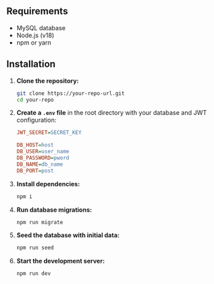 ## Requirements


- MySQL database
- Node.js (v18)
- npm or yarn

## Installation

1. **Clone the repository:**

   ```bash
   git clone https://your-repo-url.git
   cd your-repo
   ```

2. **Create a `.env` file** in the root directory with your database and JWT configuration:

   ```ini
   JWT_SECRET=SECRET_KEY

   DB_HOST=host
   DB_USER=user_name
   DB_PASSWORD=pword
   DB_NAME=db_name
   DB_PORT=post
   ```

3. **Install dependencies:**

   ```bash
   npm i
   ```

4. **Run database migrations:**

   ```bash
   npm run migrate
   ```

5. **Seed the database with initial data:**

   ```bash
   npm run seed
   ```

6. **Start the development server:**

   ```bash
   npm run dev
   ```